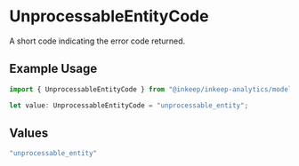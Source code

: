 # UnprocessableEntityCode

A short code indicating the error code returned.

## Example Usage

```typescript
import { UnprocessableEntityCode } from "@inkeep/inkeep-analytics/models/errors";

let value: UnprocessableEntityCode = "unprocessable_entity";
```

## Values

```typescript
"unprocessable_entity"
```